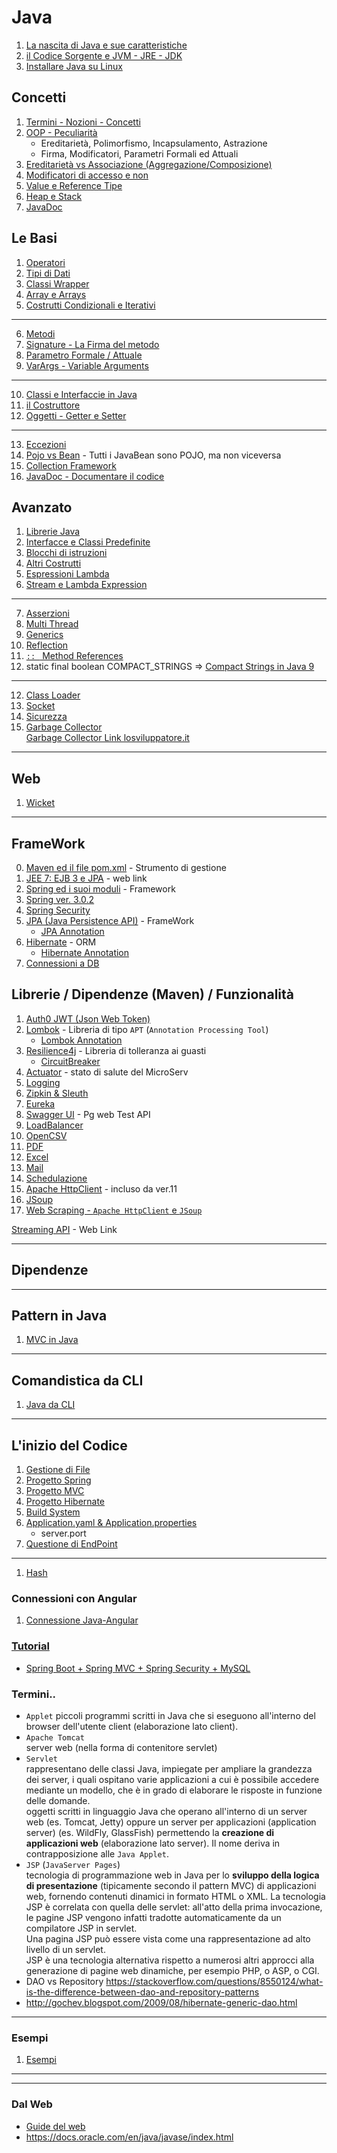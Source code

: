 # Java

1. [La nascita di Java e sue caratteristiche](./Intro/Nascita_di_Java.md)
1. [il Codice Sorgente e JVM - JRE - JDK](./Intro/Codice_Sorgente_e_JVM.md)
1. [Installare Java su Linux](./Intro/Installare_Java.md)

## Concetti
1. [Termini - Nozioni - Concetti](./Concetti/Termini_Nozioni_Concetti.md)
1. [OOP - Peculiarità](./../OOP/ReadMe.md)
    - Ereditarietà, Polimorfismo, Incapsulamento, Astrazione
    - Firma, Modificatori, Parametri Formali ed Attuali
1. [Ereditarietà vs Associazione (Aggregazione/Composizione)](./Avanzato/EreditarietaVsAssociazione.md)
1. [Modificatori di accesso e non](./Concetti/Modificatori.md)
1. [Value e Reference Tipe](./Concetti/Value_e_Reference_Tipe.md)
1. [Heap e Stack](./Concetti/Heap_e_Stack.md)
1. [JavaDoc](./JavaDoc.md)

## Le Basi
1. [Operatori](./Basi/Operatori.md)
1. [Tipi di Dati](./Basi/Tipi_di_Dati.md)
1. [Classi Wrapper](./CodicePredefinito/ClassiWrapper.md#classi-wrapper)
1. [Array e Arrays](./Basi/ArrayArrays.md)
1. [Costrutti Condizionali e Iterativi](./Basi/CostruttiCondizionaliIterativi.md)
---
6. [Metodi](./Classi/Metodi.md)
1. [Signature - La Firma del metodo](./Signature.md)
1. [Parametro Formale / Attuale](./Basi/Parametri.md)
1. [VarArgs - Variable Arguments](Varargs-Variable_Arguments.md)
---
10. [Classi e Interfaccie in Java](./Classi/Classi.md)
1. [il Costruttore](./Classi/Costruttore.md)
1. [Oggetti - Getter e Setter](./Classi/Oggetti.md)
---
13. [Eccezioni](./Avanzato/Eccezioni.md)
1. [Pojo vs Bean](./PojoVsBean.md) - Tutti i JavaBean sono POJO, ma non viceversa
1. [Collection Framework](./CollectionFramework/ReadMe.md)
1. [JavaDoc - Documentare il codice](./Concetti/JavaDoc.md)

## Avanzato
1. [Librerie Java](./Concetti/Librerie.md)
1. [Interfacce e Classi Predefinite](./CodicePredefinito/ReadMe.md)
1. [Blocchi di istruzioni](./Avanzato/Blocchi.md)
1. [Altri Costrutti](./Avanzato/CostruttiAvanzati.md)
1. [Espressioni Lambda](./Lambda.md)
1. [Stream e Lambda Expression](./Stream.md)
---
7. [Asserzioni](./Avanzato/Asserzioni.md)
1. [Multi Thread](./Avanzato/MultiThread.md)
1. [Generics](./Avanzato/Generics.md)
1. [Reflection](./Avanzato/Reflection.md)
1. [`:: ` Method References](./MethodReferences.md)
1. static final boolean COMPACT_STRINGS => [Compact Strings in Java 9](https://www.baeldung.com/java-9-compact-string)

---
12. [Class Loader](./Classi/Class_Loader.md)
1. [Socket](./Avanzato/Socket.md)
1. [Sicurezza](./Avanzato/Sicurezza.md)
1. [Garbage Collector](./Avanzato/Garbage_Collector.md)  
[Garbage Collector Link losviluppatore.it](http://losviluppatore.it/java-la-garbage-collection)

---
## Web
1. [Wicket](./Wicket.md)

---
## FrameWork 
0. [Maven ed il file pom.xml](./Maven/ReadMe.md) - Strumento di gestione
1. [JEE 7: EJB 3 e JPA](https://www.html.it/pag/57277/jee-7-panoramica-delle-funzionalita-2/) - web link
1. [Spring ed i suoi moduli](./Framework/Spring.md) - Framework
1. [Spring ver. 3.0.2](./Framework/Spring_Ver3.md)
1. [Spring Security](./Framework/Spring_Security.md)
1. [JPA (Java Persistence API)](./Maven/JPA.md) - FrameWork
    - [JPA Annotation](./Maven/JPA_Annotation.md)
1. [Hibernate](./Maven/FilePOM.xml.md) - ORM
    - [Hibernate Annotation](./Maven/Hibernate_Annotation.md)
1. [Connessioni a DB](./DBJava/ReadMe.md)

## Librerie / Dipendenze (Maven) / Funzionalità
1. [Auth0 JWT (Json Web Token)](./Librerie-Dipendenze/JWT.md)
1. [Lombok](./Librerie-Dipendenze/Lombok.md) - Libreria di tipo `APT` (`Annotation Processing Tool`)
    - [Lombok Annotation](./Librerie-Dipendenze/Lombok_Annotation.md)
1. [Resilience4j](./Librerie-Dipendenze/Resilience4j.md) - Libreria di tolleranza ai guasti
    - [CircuitBreaker](./Librerie-Dipendenze/Resilience4j_CircuitBreaker.md)
1. [Actuator](./Librerie-Dipendenze/Actuator.md) - stato di salute del MicroServ
1. [Logging](./Application.md#logging)
1. [Zipkin & Sleuth](./Librerie-Dipendenze/Zipkin_Sleuth.md)
1. [Eureka](./Librerie-Dipendenze/Eureka.md)
1. [Swagger UI](./Librerie-Dipendenze/Swagger_UI.md) - Pg web Test API
1. [LoadBalancer](./Librerie-Dipendenze/LoadBalancer.md)
1. [OpenCSV](./Librerie-Dipendenze/OpenCSV.md)
1. [PDF](./Librerie-Dipendenze/pdf)
1. [Excel](./Librerie-Dipendenze/Excel.md)
1. [Mail](./Librerie-Dipendenze/Mail.md)
1. [Schedulazione](./Librerie-Dipendenze/Schedulazione.md)
1. [Apache HttpClient](./Librerie-Dipendenze/HttpClient.md) - incluso da ver.11
1. [JSoup](./Librerie-Dipendenze/JSoup.md)
1. [Web Scraping - `Apache HttpClient` e `JSoup`](./Librerie-Dipendenze/WebScraping.md)

[Streaming API](http://losviluppatore.it/java-8-la-streaming-api/) - Web Link

---
## Dipendenze

---
## Pattern in Java
1. [MVC in Java](./Pattern/MVC_in_Java.md)

---

## Comandistica da CLI
1. [Java da CLI](./Java_CLI.md)

---
## L'inizio del Codice
1. [Gestione di File](./progetti/File/ReadMe.md)
1. [Progetto Spring](./progetti/ProgettoSpring.md)
1. [Progetto MVC](./Prog_MVC_Java.md)
1. [Progetto Hibernate](./Maven/ProgettoHibernate.md)
1. [Build System](./Intro/Build_System.md)
1. [Application.yaml & Application.properties](./Application.md)
    - server.port
1. [Questione di EndPoint](./Questione_di_EndPoint.md)

---
1. [Hash](./Hash.md)


### Connessioni con Angular
1. [Connessione Java-Angular](./Connessione_Java_Angular.md)

### [Tutorial](./Tutorial.md)
- [Spring Boot + Spring MVC + Spring Security + MySQL](https://medium.com/@gustavo.ponce.ch/spring-boot-spring-mvc-spring-security-mysql-a5d8545d837d)

### Termini..
- `Applet`
    piccoli programmi scritti in Java che si eseguono all'interno del browser dell'utente client (elaborazione lato client). 
- `Apache Tomcat`  
    server web (nella forma di contenitore servlet) 
- `Servlet`  
    rappresentano delle classi Java, impiegate per ampliare la grandezza dei server, i quali ospitano varie applicazioni a cui è possibile accedere mediante un modello, che è in grado di elaborare le risposte in funzione delle domande.  
    oggetti scritti in linguaggio Java che operano all'interno di un server web (es. Tomcat, Jetty) oppure un server per applicazioni (application server) (es. WildFly, GlassFish) permettendo la **creazione di applicazioni web** (elaborazione lato server). Il nome deriva in contrapposizione alle `Java Applet`.  
- `JSP` (`JavaServer Pages`)  
    tecnologia di programmazione web in Java per lo **sviluppo della logica di presentazione** (tipicamente secondo il pattern MVC) di applicazioni web, fornendo contenuti dinamici in formato HTML o XML.
    La tecnologia JSP è correlata con quella delle servlet: all'atto della prima invocazione, le pagine JSP vengono infatti tradotte automaticamente da un compilatore JSP in servlet.  
    Una pagina JSP può essere vista come una rappresentazione ad alto livello di un servlet.  
    JSP è una tecnologia alternativa rispetto a numerosi altri approcci alla generazione di pagine web dinamiche, per esempio PHP, o ASP, o CGI.
- DAO vs Repository https://stackoverflow.com/questions/8550124/what-is-the-difference-between-dao-and-repository-patterns
- http://gochev.blogspot.com/2009/08/hibernate-generic-dao.html

---
### Esempi
1. [Esempi](./Esempi/Esempi.md)

---

---
### Dal Web
- [Guide del web](./JavaWebLink.md)
- https://docs.oracle.com/en/java/javase/index.html  